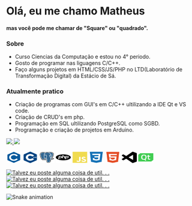 # Olá, eu me chamo Matheus
#### mas você pode me chamar de "Square" ou "quadrado".
### Sobre
- Curso Ciencias da Computação e estou no 4° periodo.
- Gosto de programar nas liguagens C/C++.
- Faço alguns projetos em HTML/CSS/JS/PHP no LTD(Laboratório de Transformação Digital) da Estácio de Sá.
### Atualmente pratico
- Criação de programas com GUI's em C/C++ ultilizando a IDE Qt e VS code.
- Criação de CRUD's em php.
- Programação em SQL ultilizando PostgreSQL como SGBD.
- Programação e criação de projetos em Arduino.
<div style="display: inline_block">
  <a href="https://github.com/Squarae">
  <img height="180vh" src="https://github-readme-stats.vercel.app/api?username=Squarae&show_icons=true&theme=dark&include_all_commits=true&count_private=true">
   <img height="180vh" src="https://github-readme-stats.vercel.app/api/top-langs/?username=Squarae&layout=compact&langs_count=16&theme=dark"></a>
</div>
<div style="display: inline_block"><br>
 <img align="center" alt="Squarae-C" title="C" height="30" width="40" src="https://raw.githubusercontent.com/devicons/devicon/master/icons/c/c-plain.svg">
   <img align="center" alt="Squarae-C++" title="C++" height="30" width="40" src="https://raw.githubusercontent.com/devicons/devicon/master/icons/cplusplus/cplusplus-plain.svg">
   <img align="center" alt="Squarae-PostgreSQL" title="PostgreSQL" title="C" height="30" width="40" src="https://raw.githubusercontent.com/devicons/devicon/master/icons/postgresql/postgresql-original.svg">
  <img align="center" alt="Squarae-PHP" title="Hypertext PreProcessor" height="30" width="40" src="https://raw.githubusercontent.com/devicons/devicon/master/icons/php/php-plain.svg">
  <img align="center" alt="Squarae-JS" title="JavaScript" height="30" width="40" src="https://raw.githubusercontent.com/devicons/devicon/master/icons/javascript/javascript-plain.svg">
  <img align="center" alt="Squarae-CSS3" title="Cascading Style Sheet" height="30" width="40" src="https://raw.githubusercontent.com/devicons/devicon/master/icons/css3/css3-plain.svg">
    <img align="center" alt="Squarae-HTML" title="Hypertext Markup Language" height="30" width="40" src="https://raw.githubusercontent.com/devicons/devicon/master/icons/html5/html5-plain.svg">
    <img align="center" alt="Squarae-VS" title="Visual Studio Code" height="30" width="40" src="https://raw.githubusercontent.com/devicons/devicon/master/icons/vscode/vscode-plain.svg">
      <img align="center" alt="Squarae-QT" title="Qt" height="30" width="40" src="https://raw.githubusercontent.com/devicons/devicon/master/icons/qt/qt-original.svg">
</div>
<div><br>
  <a href="https://www.youtube.com/channel/UCafFwtfgb2jte20zwitfzVQ" target="_blank"><img title="Talvez eu poste alguma coisa de util. . ." src="https://img.shields.io/badge/youtube-000000?style-for-thebadge&logo=youtube&logoColor=red" target="_blank"></a>
      <a href="https://www.instagram.com/squarae/" target="_blank"><img title="Talvez eu poste alguma coisa de util. . ." src="https://img.shields.io/badge/instagram-000000?style-for-thebadge&logo=instagram"></a>
      <a href="https://www.twitch.tv/quadradooo" target="_blank"><img title="Talvez eu poste alguma coisa de util. . ." src="https://img.shields.io/badge/twitch-000000?style-for-thebadge&logo=twitch" target="_blank"></a>
</div>

![Snake animation](https://github.com/Squarae/Squarae/blob/output/github-contribution-grid-snake.svg)
